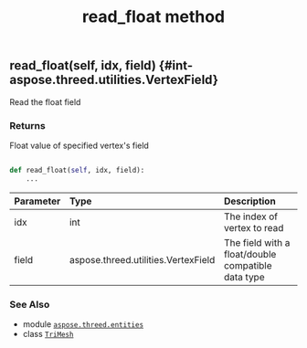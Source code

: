 ﻿---
title: read_float method
second_title: Aspose.3D for Python via .NET API References
description: 
type: docs
weight: 180
url: /python-net/aspose.threed.entities/trimesh/read_float/
is_root: false
---

## read_float(self, idx, field) {#int-aspose.threed.utilities.VertexField}

Read the float field


### Returns 


Float value of specified vertex's field


```python

def read_float(self, idx, field):
    ...
```


| Parameter | Type | Description |
| :- | :- | :- |
| idx | int | The index of vertex to read |
| field | aspose.threed.utilities.VertexField | The field with a float/double compatible data type |



### See Also
* module [`aspose.threed.entities`](../../)
* class [`TriMesh`](/3d/python-net/aspose.threed.entities/trimesh)
